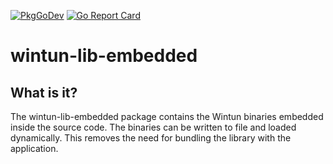 [![PkgGoDev](https://pkg.go.dev/badge/norgor/wintun-lib-embedded)](https://pkg.go.dev/norgor/wintun-lib-embedded)
[![Go Report Card](https://goreportcard.com/badge/github.com/norgor/wintun-lib-embedded)](https://goreportcard.com/report/github.com/norgor/wintun-lib-embedded)

# wintun-lib-embedded
## What is it?
The wintun-lib-embedded package contains the Wintun binaries embedded inside the source code. The binaries can be written to file and loaded dynamically. This removes the need for bundling the library with the application.
